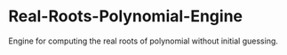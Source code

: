 # Real-Roots-Polynomial-Engine
Engine for computing the real roots of polynomial without initial guessing.
